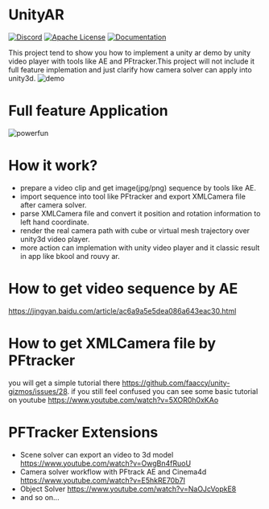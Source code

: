 # UnityAR
[![Discord](https://img.shields.io/discord/1088018734616150057?style=for-the-badge)](https://discord.gg/JKZJfEpT7b)
[![Apache License](https://img.shields.io/crates/l/rustc-serialize?style=for-the-badge)](https://github.com/faaccy/unity-ar/main/LICENSE)
[![Documentation](https://img.shields.io/badge/Documentation-github-brightgreen.svg?style=for-the-badge)](https://github.com/faaccy/unity-ar/main/README.md)

  This project tend to show you how to implement a unity ar demo by unity video player with tools like AE and PFtracker.This project will not include it full feature implemation and just clarify how camera solver can apply into
unity3d.
![demo](https://github.com/faaccy/unity-ar/blob/main/UnityARDemo/Assets/Resources/20230418163554.png)
# Full feature Application

![powerfun](https://github.com/lishuo710/unity-ar/blob/main/powerfun.png)




# How it work?
- prepare a video clip and get image(jpg/png) sequence by tools like AE.
- import sequence into tool like PFtracker and export XMLCamera file after camera solver.
- parse XMLCamera file and convert it position and rotation information to left hand coordinate.
- render the real camera path with cube or virtual mesh trajectory over unity3d video player.
- more action can implemation with unity video player and it classic result in app like bkool and rouvy ar.

# How to get video sequence by AE
https://jingyan.baidu.com/article/ac6a9a5e5dea086a643eac30.html

# How to get XMLCamera file by PFtracker
you will get a simple tutorial there https://github.com/faaccy/unity-gizmos/issues/28.
if you still feel confused you can see some basic tutorial on youtube https://www.youtube.com/watch?v=5XOR0h0xKAo

# PFTracker Extensions
- Scene solver can export an video to 3d model https://www.youtube.com/watch?v=OwgBn4fRuoU
- Camera solver workflow with PFtrack AE and Cinema4d https://www.youtube.com/watch?v=E5hkRE70b7I
- Object Solver https://www.youtube.com/watch?v=NaOJcVopkE8
- and so on...

